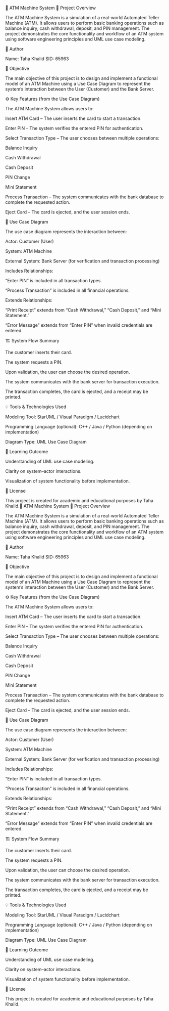 🏧 ATM Machine System
📘 Project Overview

The ATM Machine System is a simulation of a real-world Automated Teller Machine (ATM). It allows users to perform basic banking operations such as balance inquiry, cash withdrawal, deposit, and PIN management. The project demonstrates the core functionality and workflow of an ATM system using software engineering principles and UML use case modeling.

👤 Author

Name: Taha Khalid
SID: 65963

🎯 Objective

The main objective of this project is to design and implement a functional model of an ATM Machine using a Use Case Diagram to represent the system’s interaction between the User (Customer) and the Bank Server.

⚙️ Key Features (from the Use Case Diagram)

The ATM Machine System allows users to:

Insert ATM Card – The user inserts the card to start a transaction.

Enter PIN – The system verifies the entered PIN for authentication.

Select Transaction Type – The user chooses between multiple operations:

Balance Inquiry

Cash Withdrawal

Cash Deposit

PIN Change

Mini Statement

Process Transaction – The system communicates with the bank database to complete the requested action.

Eject Card – The card is ejected, and the user session ends.

🧩 Use Case Diagram

The use case diagram represents the interaction between:

Actor: Customer (User)

System: ATM Machine

External System: Bank Server (for verification and transaction processing)

Includes Relationships:

“Enter PIN” is included in all transaction types.

“Process Transaction” is included in all financial operations.

Extends Relationships:

“Print Receipt” extends from “Cash Withdrawal,” “Cash Deposit,” and “Mini Statement.”

“Error Message” extends from “Enter PIN” when invalid credentials are entered.

🏗️ System Flow Summary

The customer inserts their card.

The system requests a PIN.

Upon validation, the user can choose the desired operation.

The system communicates with the bank server for transaction execution.

The transaction completes, the card is ejected, and a receipt may be printed.

💡 Tools & Technologies Used

Modeling Tool: StarUML / Visual Paradigm / Lucidchart

Programming Language (optional): C++ / Java / Python (depending on implementation)

Diagram Type: UML Use Case Diagram

🧠 Learning Outcome

Understanding of UML use case modeling.

Clarity on system–actor interactions.

Visualization of system functionality before implementation.

📄 License

This project is created for academic and educational purposes by Taha Khalid.🏧 ATM Machine System
📘 Project Overview

The ATM Machine System is a simulation of a real-world Automated Teller Machine (ATM). It allows users to perform basic banking operations such as balance inquiry, cash withdrawal, deposit, and PIN management. The project demonstrates the core functionality and workflow of an ATM system using software engineering principles and UML use case modeling.

👤 Author

Name: Taha Khalid
SID: 65963

🎯 Objective

The main objective of this project is to design and implement a functional model of an ATM Machine using a Use Case Diagram to represent the system’s interaction between the User (Customer) and the Bank Server.

⚙️ Key Features (from the Use Case Diagram)

The ATM Machine System allows users to:

Insert ATM Card – The user inserts the card to start a transaction.

Enter PIN – The system verifies the entered PIN for authentication.

Select Transaction Type – The user chooses between multiple operations:

Balance Inquiry

Cash Withdrawal

Cash Deposit

PIN Change

Mini Statement

Process Transaction – The system communicates with the bank database to complete the requested action.

Eject Card – The card is ejected, and the user session ends.

🧩 Use Case Diagram

The use case diagram represents the interaction between:

Actor: Customer (User)

System: ATM Machine

External System: Bank Server (for verification and transaction processing)

Includes Relationships:

“Enter PIN” is included in all transaction types.

“Process Transaction” is included in all financial operations.

Extends Relationships:

“Print Receipt” extends from “Cash Withdrawal,” “Cash Deposit,” and “Mini Statement.”

“Error Message” extends from “Enter PIN” when invalid credentials are entered.

🏗️ System Flow Summary

The customer inserts their card.

The system requests a PIN.

Upon validation, the user can choose the desired operation.

The system communicates with the bank server for transaction execution.

The transaction completes, the card is ejected, and a receipt may be printed.

💡 Tools & Technologies Used

Modeling Tool: StarUML / Visual Paradigm / Lucidchart

Programming Language (optional): C++ / Java / Python (depending on implementation)

Diagram Type: UML Use Case Diagram

🧠 Learning Outcome

Understanding of UML use case modeling.

Clarity on system–actor interactions.

Visualization of system functionality before implementation.

📄 License

This project is created for academic and educational purposes by Taha Khalid.
